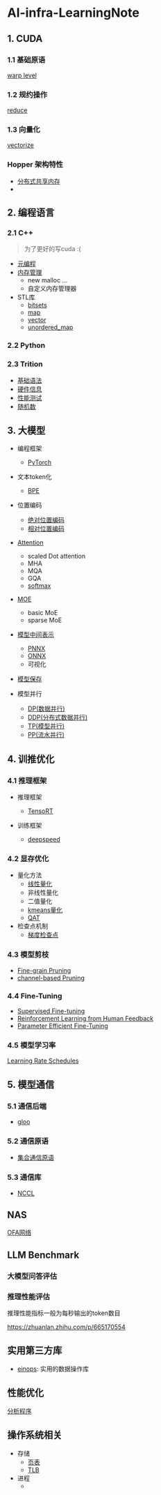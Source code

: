 # AI-infra-LearningNote
## 1. CUDA

### 1.1 基础原语

[warp level](./cuda/primitives/warp/README.md)


### 1.2 规约操作

[reduce](./cuda/reduce/README.md)


### 1.3 向量化

[vectorize](./cuda/vectorize/)

### Hopper 架构特性

- [分布式共享内存](./cuda/hopper/DistributedSM/README.md)
- 

## 2. 编程语言

### 2.1 C++

> 为了更好的写cuda :(

- [元编程](./lang/cpp/metaprogam/README.md)
- [内存管理](./lang/cpp/memory/README.md)
    - new malloc ...
    - 自定义内存管理器
- STL库
    - [bitsets](./lang/cpp/stl/bitsets/README.md)
    - [map](./lang/cpp/stl/map/README.md)
    - [vector](./lang/cpp/stl/vector/README.md)
    - [unordered_map](./lang/cpp/stl/unordered_map/README.md)

### 2.2 Python

### 2.3 Trition

- [基础语法](./lang/Triton/basic/README.md)
- [硬件信息](./lang/Triton/hardware/README.md)
- [性能测试]()
- [随机数](./lang/Triton/random/README.md)

## 3. 大模型
- 编程框架
    - [PyTorch](./pytorch/README.md)
- 文本token化
    - [BPE](./tokenizer/BPE/README.md)
- 位置编码
    - [绝对位置编码](./position_encode/absolute/README.md)
    - [相对位置编码]()
- [Attention](./LLMArch/Attention/README.md)
    - scaled Dot attention
    - MHA
    - MQA
    - GQA
    - [softmax](./LLMArch/Attention/)
- [MOE](./LLMArch/MoE/README.md)
    - basic MoE
    - sparse MoE

- [模型中间表示](./IR/README.md)
    - [PNNX](./IR/PNNX/README.md)
    - [ONNX](./IR/ONNX/README.md)
    - 可视化

- [模型保存](./model/save_load/README.md)

- 模型并行
    - [DP(数据并行)](./parallel/DP/README.md)
    - [DDP(分布式数据并行)](./parallel/DDP/README.md)
    - [TP(模型并行)](./parallel/TP/README.md)
    - [PP(流水并行)](./parallel/PP/README.md)
## 4. 训推优化

### 4.1 推理框架

- 推理框架
    - [TensoRT](./interferce/TensorRT/README.md)

- 训练框架
    - [deepspeed](./framework/deepspeed/README.md)
    
### 4.2 显存优化

- 量化方法
    - [线性量化](./quant/linearQuant/README.md)
    - 非线性量化
    - 二值量化
    - [kmeans量化](./quant/kmeans/README.md)
    - [QAT](./quant/QAT/README.md)
- 检查点机制
    - [梯度检查点](./train/LowMem/checkpoint/README.md)

### 4.3 模型剪枝

- [Fine-grain Pruning](./inference/prune/fine-grain/README.md)
- [channel-based Pruning](./inference/prune/channel-based/README.md)

### 4.4 Fine-Tuning

- [Supervised Fine-tuning](./train/Fine-tuning/SFT/README.md)
- [Reinforcement Learning from Human Feedback](./train/Fine-tuning/RLHF/README.md)
- [Parameter Efficient Fine-Tuning](./train/Fine-tuning/DPO/README.md)

### 4.5 模型学习率

[Learning Rate Schedules](./model/learningRT/README.md)

## 5. 模型通信

### 5.1 通信后端

- [gloo](./comm/backend/gloo/README.md)


### 5.2 通信原语

- [集合通信原语](./comm/collectivate/README.md)

### 5.3 通信库

- [NCCL](./comm/CCL/NCCL/README.md)

## NAS

[OFA网络](./NAS/README.md)

## LLM Benchmark

### 大模型问答评估

### 推理性能评估

推理性能指标一般为每秒输出的token数目

https://zhuanlan.zhihu.com/p/665170554


## 实用第三方库

- [einops](./third_party/einops/README.md): 实用的数据操作库

## 性能优化

[分析程序](./profile/improve/README.md)


## 操作系统相关

- 存储
    - [页表](./system/memory/pagetable.md)
    - [TLB](./system/memory/tlb.md)
- 进程
    - []()
